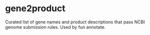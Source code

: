 # gene2product
Curated list of gene names and product descriptions that pass NCBI genome submission rules. Used by fun annotate.
